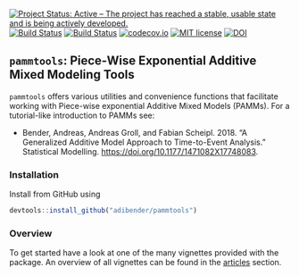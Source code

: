 
[![Project Status: Active – The project has reached a stable, usable state and is being actively developed.](http://www.repostatus.org/badges/latest/active.svg)](http://www.repostatus.org/#active) [![Build Status](https://travis-ci.org/adibender/pammtools.svg?branch=master)](https://travis-ci.org/adibender/pammtools) [![Build Status](https://ci.appveyor.com/api/projects/status/github/adibender/pammtools?branch=master&svg=true)](https://ci.appveyor.com/project/adibender/pammtools/branch/master) [![codecov.io](https://codecov.io/github/adibender/pammtools/coverage.svg?branch=master)](https://codecov.io/github/adibender/pammtools/branch/master) [![MIT license](http://img.shields.io/badge/license-MIT-brightgreen.svg)](http://opensource.org/licenses/MIT) [![DOI](https://zenodo.org/badge/DOI/10.5281/zenodo.1048832.svg)](https://doi.org/10.5281/zenodo.1048832)

`pammtools`: Piece-Wise Exponential Additive Mixed Modeling Tools
-----------------------------------------------------------------

`pammtools` offers various utilities and convenience functions that facilitate working with Piece-wise exponential Additive Mixed Models (PAMMs). For a tutorial-like introduction to PAMMs see:

-   Bender, Andreas, Andreas Groll, and Fabian Scheipl. 2018. “A Generalized Additive Model Approach to Time-to-Event Analysis.” Statistical Modelling. <https://doi.org/10.1177/1471082X17748083>.

### Installation

Install from GitHub using

``` r
devtools::install_github("adibender/pammtools")
```

### Overview

To get started have a look at one of the many vignettes provided with the package. An overview of all vignettes can be found in the [articles](https://adibender.github.io/pammtools/articles/) section.
